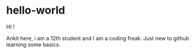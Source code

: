 # hello-world
Hi !

Ankit here, i am a 12th student and I am a coding freak.
 Just new to github learning some basics.
